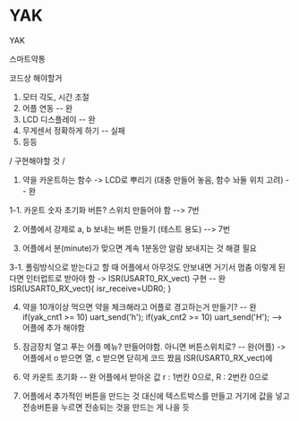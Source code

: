 # YAK
YAK 

스마트약통 

코드상 해야할거
1. 모터 각도, 시간 조절
2. 어플 연동 -- 완
3. LCD 디스플레이 -- 완 
4. 무게센서 정확하게 하기 -- 실패 
5. 등등

/ 구현해야할 것 /
1. 약을 카운트하는 함수 -> LCD로 뿌리기 (대충 만들어 놓음, 함수 놔둘 위치 고려) -- 완

1-1. 카운트 숫자 초기화 버튼? 스위치 만들어야 함 --> 7번

2. 어플에서 강제로 a, b 보내는 버튼 만들기 (테스트 용도) --> 7번

3. 어플에서 분(minute)가 맞으면 계속 1분동안 알람 보내지는 것 해결 필요

3-1. 폴링방식으로 받는다고 할 때 어플에서 아무것도 안보내면 거기서 멈춤 
    이렇게 된다면 인터럽트로 받아야 함
    -> ISR(USART0_RX_vect) 구현 -- 완
    ISR(USART0_RX_vect){
	isr_receive=UDR0;
    }

4. 약을 10개이상 먹으면 약을 체크해라고 어플로 경고하는거 만들기? -- 완
        if(yak_cnt1 >= 10) uart_send('h');
		if(yak_cnt2 >= 10) uart_send('H');
        --> 어플에 추가 해야함

5. 잠금장치 열고 푸는 어플 메뉴? 만들어야함. 아니면 버튼스위치로? -- 완(어플)
    -> 어플에서 o 받으면 열, c 받으면 닫히게 코드 짰음 ISR(USART0_RX_vect)에

6. 약 카운트 초기화 -- 완
    어플에서 받아온 값 r : 1번칸 0으로, R : 2번칸 0으로
    
7. 어플에서 추가적인 버튼을 만드는 것 대신에 텍스트박스를 만들고 거기에 값을 넣고
전송버튼을 누르면 전송되는 것을 만드는 게 나을 듯
